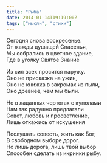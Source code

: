 ```yaml
---
title: "Рыба"
date: 2014-01-14T19:19:00Z
tags: ["мысли", "стихи"]
---
```


Сегодня снова воскресенье.  
От жажды душащей Спасенья,  
Мы собрались в цветное здание,  
Где в уголку Святое Знание

Из сил всех просится наружу.  
Оно не присказка на ужин,  
Оно не книжка в закромах из пыли,  
Оно древнее, чем мы были.

Но в ладанных чертогах с куполами  
Нам так радушно предлагали  
Совет, любовь и просветление,  
Лишь откажись от искушения

Послушать совесть, жить как Бог,  
В свободном выборе дорог.  
Но лишь дорога, лишь твой выбор  
Способен сделать из икринки рыбу.



